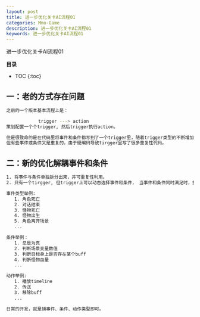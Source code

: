 ```yaml
---
layout: post
title: 进一步优化关卡AI流程01
categories: Mmo-Game
description: 进一步优化关卡AI流程01
keywords: 进一步优化关卡AI流程01
---
```


进一步优化关卡AI流程01

**目录**

* TOC
{:toc}

## 一：老的方式存在问题

```sh
之前的一个版本基本流程上是： 

            trigger ---> action
策划配置一个个trigger, 然后trigger执行action。

但是很致命的是在代码里将事件和条件都写到了一个trigger里，随着trigger类型的不断增加，
但有些事件或条件又是重复的，由于硬编码导致tirgger里写了很多重复性代码。
```

## 二：新的优化解耦事件和条件

```sh
1. 将事件与条件单独拆分出来，并可重复性利用。
2. 只有一个tirgger, 但trigger上可以动态选择事件和条件， 当事件和条件同时满足时，执行对应的action。

事件类型举例:
   1. 角色死亡
   2. 对话结束
   3. 怪物死亡
   4. 怪物出生
   5. 角色离开场景
   ...

条件举例：
   1. 总是为真
   2. 判断场景变量数值
   3. 判断目标身上是否存在某个buff
   4. 判断怪物血量
   ...

动作举例:
   1. 播放timeline
   2. 传送
   3. 移除buff
   ...

日常的开发，就是铺事件、条件、动作类型即可。
```








